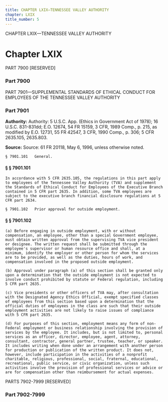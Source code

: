 ```yaml
---
title: CHAPTER LXIX—TENNESSEE VALLEY AUTHORITY
chapter: LXIX
title_number: 5
---
```


CHAPTER LXIX—TENNESSEE VALLEY AUTHORITY

# Chapter LXIX

  PART 7900 [RESERVED]

### Part 7900

  PART 7901—SUPPLEMENTAL STANDARDS OF ETHICAL CONDUCT FOR EMPLOYEES OF THE TENNESSEE VALLEY AUTHORITY

### Part 7901

**Authority:** Authority: 5 U.S.C. App. (Ethics in Government Act of 1978); 16 U.S.C. 831-831dd; E.O. 12674, 54 FR 15159, 3 CFR, 1989 Comp., p. 215, as modified by E.O. 12731, 55 FR 42547, 3 CFR, 1990 Comp., p. 306; 5 CFR 2635.105, 2635.803.

**Source:** Source: 61 FR 20118, May 6, 1996, unless otherwise noted.

    § 7901.101   General.

#### § § 7901.101

    In accordance with 5 CFR 2635.105, the regulations in this part apply to employees of the Tennessee Valley Authority (TVA) and supplement the Standards of Ethical Conduct for Employees of the Executive Branch contained in 5 CFR part 2635. In addition, some TVA employees are subject to the executive branch financial disclosure regulations at 5 CFR part 2634.

    § 7901.102   Prior approval for outside employment.

#### § § 7901.102

    (a) Before engaging in outside employment, with or without compensation, an employee, other than a special Government employee, must obtain written approval from the supervising TVA vice president or designee. The written request shall be submitted through the employee's supervisor or human resource office and shall, at a minimum, identify the employer or other person for whom the services are to be provided, as well as the duties, hours of work, and compensation involved in the proposed outside employment.

    (b) Approval under paragraph (a) of this section shall be granted only upon a determination that the outside employment is not expected to involve conduct prohibited by statute or Federal regulation, including 5 CFR part 2635.

    (c) Vice presidents or other officers of TVA may, after consultation with the Designated Agency Ethics Official, exempt specified classes of employees from this section based upon a determination that the official duties of employees in the class are such that their outside employment activities are not likely to raise issues of compliance with 5 CFR part 2635.

    (d) For purposes of this section, employment means any form of non-Federal employment or business relationship involving the provision of services by the employee. It includes, but is not limited to, personal services as an officer, director, employee, agent, attorney, consultant, contractor, general partner, trustee, teacher, or speaker. It includes writing when done under an arrangement with another person for production or publication of the written product. It does not, however, include participation in the activities of a nonprofit charitable, religious, professional, social, fraternal, educational, recreational, public service, or civic organization, unless such activities involve the provision of professional services or advice or are for compensation other than reimbursement for actual expenses.

  PARTS 7902-7999 [RESERVED]

### Part 7902-7999

